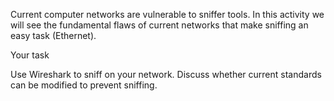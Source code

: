 Current computer networks are vulnerable to sniffer
tools. In this activity we will see the fundamental
flaws of current networks that make sniffing an
easy task (Ethernet).

Your task

Use Wireshark to sniff
on your network. Discuss
whether current
standards can be modified
to prevent sniffing.
